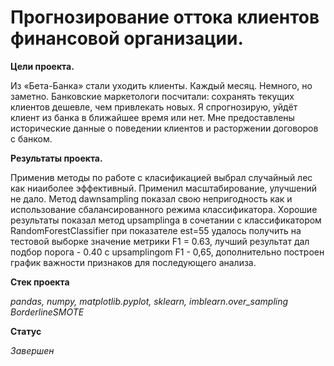 # Прогнозирование оттока клиентов финансовой организации.

**Цели проекта.**

Из «Бета-Банка» стали уходить клиенты. Каждый месяц. Немного, но заметно. Банковские маркетологи посчитали: сохранять текущих клиентов дешевле, чем привлекать новых. Я спрогнозирую, уйдёт клиент из банка в ближайшее время или нет. Мне предоставлены исторические данные о поведении клиентов и расторжении договоров с банком.

**Результаты проекта.**

Применив методы по работе с класификацией выбрал случайный лес как ниаиболее эффективный. Применил масштабирование, улучшений не дало. Метод dawnsampling показал свою непригодность как и использование сбалансированного режима классификатора. Хорошие результаты показал метод upsamplinga в сочетании с классификатором RandomForestClassifier при показателе est=55 удалось получить на тестовой выборке значение метрики F1 = 0.63, лучший результат дал подбор порога - 0.40 с upsamplingom  F1 - 0,65, дополнительно построен график важности признаков для последующего анализа.

**Стек проекта**

_pandas, numpy, matplotlib.pyplot, sklearn, imblearn.over_sampling BorderlineSMOTE_

**Статус**

_Завершен_
